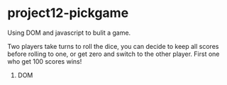 # project12-pickgame

Using DOM and javascript to bulit a game.

Two players take turns to roll the dice, you can decide to keep all scores before rolling to one, or get zero and switch to the other player.
First one who get 100 scores wins!

1. DOM
